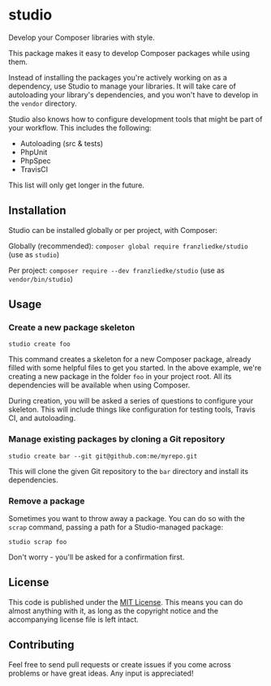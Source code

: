 # studio

Develop your Composer libraries with style.

This package makes it easy to develop Composer packages while using them.

Instead of installing the packages you're actively working on as a dependency, use Studio to manage your libraries.
It will take care of autoloading your library's dependencies, and you won't have to develop in the `vendor` directory.

Studio also knows how to configure development tools that might be part of your workflow.
This includes the following:

- Autoloading (src & tests)
- PhpUnit
- PhpSpec
- TravisCI

This list will only get longer in the future.

## Installation

Studio can be installed globally or per project, with Composer:

Globally (recommended): `composer global require franzliedke/studio`
(use as `studio`)

Per project: `composer require --dev franzliedke/studio`
(use as `vendor/bin/studio`)

## Usage

### Create a new package skeleton

    studio create foo

This command creates a skeleton for a new Composer package, already filled with some helpful files to get you started.
In the above example, we're creating a new package in the folder `foo` in your project root.
All its dependencies will be available when using Composer.

During creation, you will be asked a series of questions to configure your skeleton.
This will include things like configuration for testing tools, Travis CI, and autoloading.

### Manage existing packages by cloning a Git repository

    studio create bar --git git@github.com:me/myrepo.git

This will clone the given Git repository to the `bar` directory and install its dependencies.

### Remove a package

Sometimes you want to throw away a package.
You can do so with the `scrap` command, passing a path for a Studio-managed package:

    studio scrap foo

Don't worry - you'll be asked for a confirmation first.

## License

This code is published under the [MIT License](http://opensource.org/licenses/MIT).
This means you can do almost anything with it, as long as the copyright notice and the accompanying license file is left intact.

## Contributing

Feel free to send pull requests or create issues if you come across problems or have great ideas.
Any input is appreciated!
